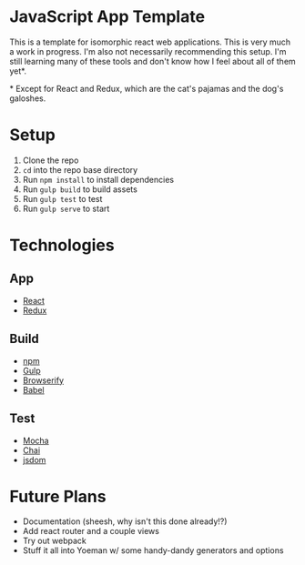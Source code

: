 # JavaScript App Template

This is a template for isomorphic react web applications. This is very much a work in progress. I'm also not necessarily recommending this setup. I'm still learning many of these tools and don't know how I feel about all of them yet*.

\* Except for React and Redux, which are the cat's pajamas and the dog's galoshes.

# Setup

1. Clone the repo
2. `cd` into the repo base directory
3. Run `npm install` to install dependencies
4. Run `gulp build` to build assets
5. Run `gulp test` to test
6. Run `gulp serve` to start

# Technologies

## App
* [React](http://facebook.github.io/react/)
* [Redux](https://github.com/rackt/redux)

## Build
* [npm](https://www.npmjs.com/)
* [Gulp](http://gulpjs.com/)
* [Browserify](http://browserify.org/)
* [Babel](http://babeljs.io/)

## Test
* [Mocha](https://mochajs.org/)
* [Chai](http://chaijs.com/)
* [jsdom](https://github.com/tmpvar/jsdom)

# Future Plans

* Documentation (sheesh, why isn't this done already!?)
* Add react router and a couple views
* Try out webpack
* Stuff it all into Yoeman w/ some handy-dandy generators and options